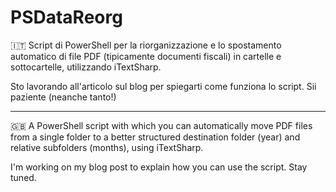 # PSDataReorg
🇮🇹 Script di PowerShell per la riorganizzazione e lo spostamento automatico di file PDF (tipicamente documenti fiscali) in cartelle e sottocartelle, utilizzando iTextSharp.

Sto lavorando all'articolo sul blog per spiegarti come funziona lo script. Sii paziente (neanche tanto!)

------

🇬🇧 A PowerShell script with which you can automatically move PDF files from a single folder to a better structured destination folder (year) and relative subfolders (months), using iTextSharp.

I'm working on my blog post to explain how you can use the script. Stay tuned.
